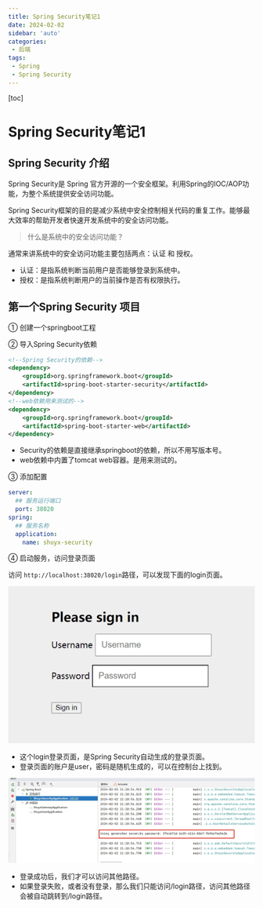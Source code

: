 ```yaml
---
title: Spring Security笔记1
date: 2024-02-02
sidebar: 'auto'
categories: 
 - 后端
tags:
 - Spring
 - Spring Security
---
```


[toc]

# Spring Security笔记1

## Spring Security 介绍

Spring Security是 Spring 官方开源的一个安全框架。利用Spring的IOC/AOP功能，为整个系统提供安全访问功能。

Spring Security框架的目的是减少系统中安全控制相关代码的重复工作。能够最大效率的帮助开发者快速开发系统中的安全访问功能。

> 什么是系统中的安全访问功能？

通常来讲系统中的安全访问功能主要包括两点：认证 和 授权。

- 认证：是指系统判断当前用户是否能够登录到系统中。
- 授权：是指系统判断用户的当前操作是否有权限执行。

## 第一个Spring Security 项目

① 创建一个springboot工程

② 导入Spring Security依赖

```xml
<!--Spring Security的依赖-->
<dependency>
    <groupId>org.springframework.boot</groupId>
    <artifactId>spring-boot-starter-security</artifactId>
</dependency>
<!--web依赖用来测试的-->
<dependency>
    <groupId>org.springframework.boot</groupId>
    <artifactId>spring-boot-starter-web</artifactId>
</dependency>
```

- Security的依赖是直接继承springboot的依赖，所以不用写版本号。
- web依赖中内置了tomcat web容器。是用来测试的。

③ 添加配置

```yml
server:
  ## 服务运行端口
  port: 38020
spring:
  ## 服务名称
  application:
    name: shuyx-security
```

④ 启动服务，访问登录页面

访问 `http://localhost:38020/login`路径，可以发现下面的login页面。

![springsecurity_20240202212649.png](../blog_img/springsecurity_20240202212649.png)

- 这个login登录页面，是Spring Security自动生成的登录页面。
- 登录页面的账户是user，密码是随机生成的，可以在控制台上找到。

![springsecurity_20240202212922.png](../blog_img/springsecurity_20240202212922.png)

- 登录成功后，我们才可以访问其他路径。
- 如果登录失败，或者没有登录，那么我们只能访问/login路径，访问其他路径会被自动跳转到/login路径。






